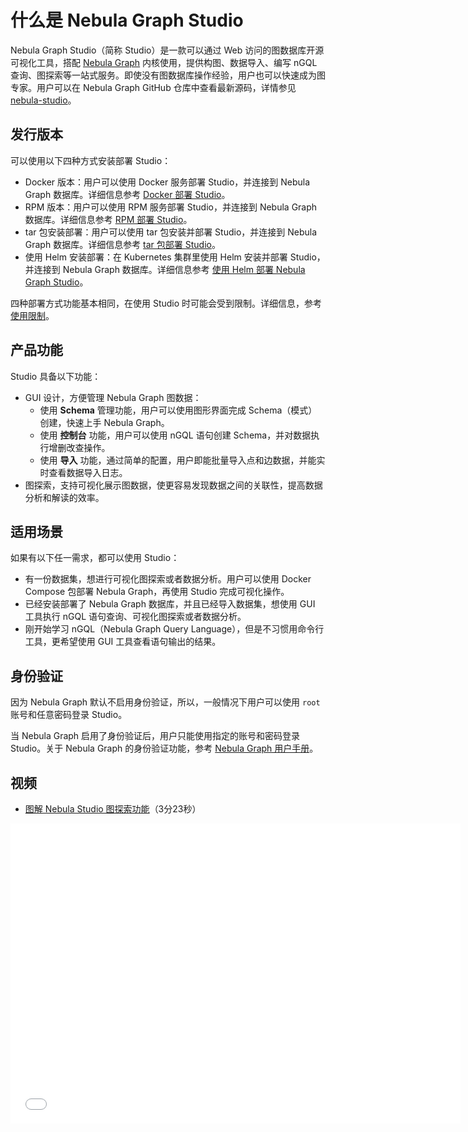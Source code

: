 # 什么是 Nebula Graph Studio

Nebula Graph Studio（简称 Studio）是一款可以通过 Web 访问的图数据库开源可视化工具，搭配 [Nebula Graph](../../README.md) 内核使用，提供构图、数据导入、编写 nGQL 查询、图探索等一站式服务。即使没有图数据库操作经验，用户也可以快速成为图专家。用户可以在 Nebula Graph GitHub 仓库中查看最新源码，详情参见[nebula-studio](https://github.com/vesoft-inc/nebula-studio)。

## 发行版本

可以使用以下四种方式安装部署 Studio：

- Docker 版本：用户可以使用 Docker 服务部署 Studio，并连接到 Nebula Graph 数据库。详细信息参考 [Docker 部署 Studio](../deploy-connect/st-ug-deploy.md)。
- RPM 版本：用户可以使用 RPM 服务部署 Studio，并连接到 Nebula Graph 数据库。详细信息参考 [RPM 部署 Studio](../deploy-connect/st-ug-deploy.md)。
- tar 包安装部署：用户可以使用 tar 包安装并部署 Studio，并连接到 Nebula Graph 数据库。详细信息参考 [tar 包部署 Studio](../deploy-connect/st-ug-deploy.md)。
- 使用 Helm 安装部署：在 Kubernetes 集群里使用 Helm 安装并部署 Studio，并连接到 Nebula Graph 数据库。详细信息参考 [使用 Helm 部署 Nebula Graph Studio](../deploy-connect/st-ug-deploy-by-helm.md)。

<!--
- 云服务版本：用户可以在 Nebula Graph Cloud Service 上创建 Nebula Graph 数据库实例，并一键直连云服务版 Studio。详细信息参考 [Nebula Graph Cloud Service 用户手册](https://cloud-docs.nebula-graph.com.cn/cn/posts/manage-instances/dbaas-ug-connect-nebulastudio/ "点击前往 Nebula Graph Cloud Service 用户手册")。
-->

四种部署方式功能基本相同，在使用 Studio 时可能会受到限制。详细信息，参考 [使用限制](st-ug-limitations.md)。

## 产品功能

Studio 具备以下功能：

- GUI 设计，方便管理 Nebula Graph 图数据：
  - 使用 **Schema** 管理功能，用户可以使用图形界面完成 Schema（模式）创建，快速上手 Nebula Graph。
  - 使用 **控制台** 功能，用户可以使用 nGQL 语句创建 Schema，并对数据执行增删改查操作。
  - 使用 **导入** 功能，通过简单的配置，用户即能批量导入点和边数据，并能实时查看数据导入日志。
- 图探索，支持可视化展示图数据，使更容易发现数据之间的关联性，提高数据分析和解读的效率。

## 适用场景

如果有以下任一需求，都可以使用 Studio：

- 有一份数据集，想进行可视化图探索或者数据分析。用户可以使用 Docker Compose 包部署 Nebula Graph，再使用 Studio 完成可视化操作。
- 已经安装部署了 Nebula Graph 数据库，并且已经导入数据集，想使用 GUI 工具执行 nGQL 语句查询、可视化图探索或者数据分析。
- 刚开始学习 nGQL（Nebula Graph Query Language），但是不习惯用命令行工具，更希望使用 GUI 工具查看语句输出的结果。

## 身份验证

<!--
对于云服务版 Studio，只有 Nebula Graph 实例的创建者以及被授予操作权限的 Nebula Graph Cloud Service 用户可以登录 Studio。详细信息参考 [Nebula Graph Cloud Service 用户手册](https://cloud-docs.nebula-graph.com.cn/cn/posts/manage-instances/dbaas-ug-connect-nebulastudio/ "点击前往 Nebula Graph Cloud Service 用户手册")。
-->

因为 Nebula Graph 默认不启用身份验证，所以，一般情况下用户可以使用 `root` 账号和任意密码登录 Studio。

当 Nebula Graph 启用了身份验证后，用户只能使用指定的账号和密码登录 Studio。关于 Nebula Graph 的身份验证功能，参考 [Nebula Graph 用户手册](../../7.data-security/1.authentication/1.authentication.md "点击前往 Nebula Graph 官网")。

## 视频

* [图解 Nebula Studio 图探索功能](https://www.bilibili.com/video/BV1QN411Z7Vh)（3分23秒）
<iframe src="//player.bilibili.com/player.html?aid=503286771&bvid=BV1QN411Z7Vh&cid=344349765&page=1&high_quality=1" scrolling="no" border="0" frameborder="no" framespacing="0" allowfullscreen="true" width="720px" height="480px"> </iframe>
